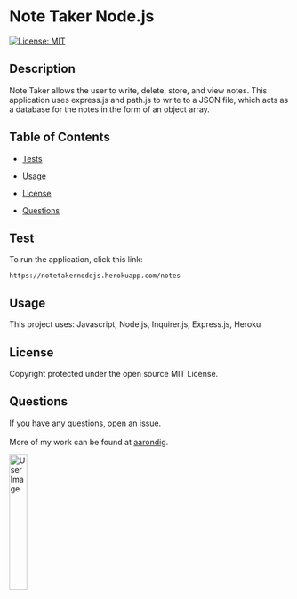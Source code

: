 
# Note Taker Node.js

[![License: MIT](https://img.shields.io/badge/License-MIT-yellow.svg)](https://opensource.org/licenses/MIT)

## Description

Note Taker allows the user to write, delete, store, and view notes. This application uses express.js and path.js to write to a JSON file, which acts as a database for the notes in the form of an object array.

## Table of Contents

* [Tests](#test)

* [Usage](#usage)

* [License](#license)

* [Questions](#questions)

## Test

To run the application, click this link:

    https://notetakernodejs.herokuapp.com/notes

## Usage

This project uses: Javascript, Node.js, Inquirer.js, Express.js, Heroku


## License

Copyright protected under the open source MIT License.


## Questions

If you have any questions, open an issue.
<br>
<br>
More of my work can be found at [aarondig](https://github.com/aarondig).

<img src="https://avatars3.githubusercontent.com/u/70933425?v=4" width="25%" alt="User Image">
    